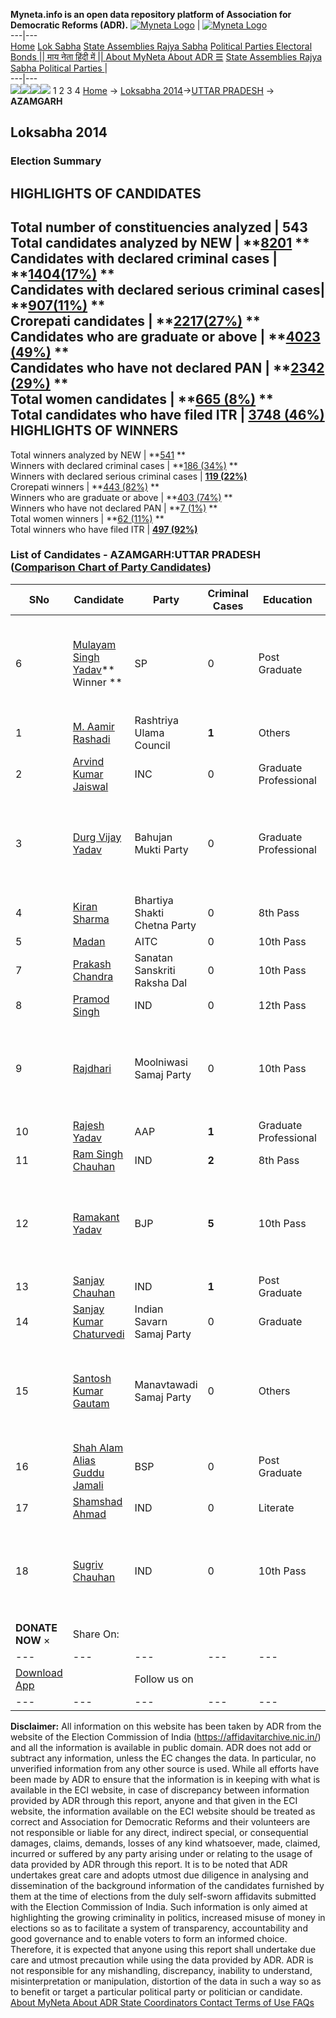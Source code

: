 **Myneta.info is an open data repository platform of Association for Democratic Reforms (ADR).**
[![Myneta Logo](https://www.myneta.info/lib/img/myneta-logo.png)](https://www.myneta.info/) | [![Myneta Logo](https://www.myneta.info/lib/img/adr-logo.png)](https://adrindia.org)  
---|---  
[Home](https://www.myneta.info/) [Lok Sabha](https://www.myneta.info/#ls "Lok Sabha") [ State Assemblies ](https://www.myneta.info/#sa "State Assemblies") [Rajya Sabha](https://www.myneta.info/#rs "Rajya Sabha") [Political Parties ](https://www.myneta.info/party "Political Parties") [ Electoral Bonds ](https://www.myneta.info/electoral_bonds "Electoral Bonds") [ || माय नेता हिंदी में || ](https://translate.google.co.in/translate?prev=hp&hl=en&js=y&u=www.myneta.info&sl=en&tl=hi&history_state0=) [ About MyNeta ](https://adrindia.org/content/about-myneta) [ About ADR ](https://adrindia.org/about-adr/who-we-are) [☰](javascript:void\(0\))
[ State Assemblies ](https://www.myneta.info/#sa "State Assemblies") [ Rajya Sabha ](https://www.myneta.info/#rs "Rajya Sabha") [ Political Parties ](https://www.myneta.info/party "Political Parties")
|   
---|---  
![](https://www.myneta.info/lib/img/banner/banner-1.png)![](https://www.myneta.info/lib/img/banner/banner-2.png)![](https://www.myneta.info/lib/img/banner/banner-3.png)![](https://www.myneta.info/lib/img/banner/banner-4.png)
1  2  3  4 
[Home](https://www.myneta.info/) → [Loksabha 2014](https://www.myneta.info/ls2014/)→[UTTAR PRADESH](https://www.myneta.info/ls2014/index.php?action=show_constituencies&state_id=24) → **AZAMGARH**
### 
## Loksabha 2014
###  Election Summary 
HIGHLIGHTS OF CANDIDATES  
---  
Total number of constituencies analyzed |  543   
Total candidates analyzed by NEW | **[8201](https://www.myneta.info/ls2014/index.php?action=summary&subAction=candidates_analyzed&sort=candidate#summary) **  
Candidates with declared criminal cases | **[1404(17%)](https://www.myneta.info/ls2014/index.php?action=summary&subAction=crime&sort=candidate#summary) **  
Candidates with declared serious criminal cases| **[907(11%)](https://www.myneta.info/ls2014/index.php?action=summary&subAction=serious_crime&sort=candidate#summary) **  
Crorepati candidates | **[2217(27%)](https://www.myneta.info/ls2014/index.php?action=summary&subAction=crorepati&sort=candidate#summary) **  
Candidates who are graduate or above | **[4023 (49%)](https://www.myneta.info/ls2014/index.php?action=summary&subAction=education&sort=candidate#summary) **  
Candidates who have not declared PAN | **[2342 (29%)](https://www.myneta.info/ls2014/index.php?action=summary&subAction=without_pan&sort=candidate#summary) **  
Total women candidates | **[665 (8%)](https://www.myneta.info/ls2014/index.php?action=summary&subAction=women_candidate&sort=candidate#summary) **  
Total candidates who have filed ITR | [**3748 (46%)**](https://www.myneta.info/ls2014/index.php?action=summary&subAction=filed_itr&sort=candidate#summary)  
HIGHLIGHTS OF WINNERS  
---  
Total winners analyzed by NEW | **[541](https://www.myneta.info/ls2014/index.php?action=summary&subAction=winner_analyzed&sort=candidate#summary) **  
Winners with declared criminal cases | **[186 (34%)](https://www.myneta.info/ls2014/index.php?action=summary&subAction=winner_crime&sort=candidate#summary) **  
Winners with declared serious criminal cases | **[119 (22%)](https://www.myneta.info/ls2014/index.php?action=summary&subAction=winner_serious_crime&sort=candidate#summary)**  
Crorepati winners | **[443 (82%)](https://www.myneta.info/ls2014/index.php?action=summary&subAction=winner_crorepati&sort=candidate#summary) **  
Winners who are graduate or above | **[403 (74%)](https://www.myneta.info/ls2014/index.php?action=summary&subAction=winner_education&sort=candidate#summary) **  
Winners who have not declared PAN | **[7 (1%)](https://www.myneta.info/ls2014/index.php?action=summary&subAction=winner_without_pan&sort=candidate#summary) **  
Total women winners | **[62 (11%)](https://www.myneta.info/ls2014/index.php?action=summary&subAction=winner_women&sort=candidate#summary) **  
Total winners who have filed ITR | [**497 (92%)**](https://www.myneta.info/ls2014/index.php?action=summary&subAction=winner_filed_itr&sort=candidate#summary)  
### List of Candidates - AZAMGARH:UTTAR PRADESH ([Comparison Chart of Party Candidates](https://www.myneta.info/ls2014/comparisonchart.php?constituency_id=96))
SNo | Candidate| Party| Criminal Cases| Education| Age| Total Assets| Liabilities  
---|---|---|---|---|---|---|---  
6  | [Mulayam Singh Yadav](https://www.myneta.info/ls2014/candidate.php?candidate_id=9210)** Winner ** | SP | 0 | Post Graduate| 74 | ![](https://myneta.info/image_v2.php?myneta_folder=ls2014&candidate_id=9210&col=ta) | ![](https://myneta.info/image_v2.php?myneta_folder=ls2014&candidate_id=9210&col=lia)  
1  | [ M. Aamir Rashadi](https://www.myneta.info/ls2014/candidate.php?candidate_id=9496) | Rashtriya Ulama Council | **1** | Others| 57 | Rs 21,91,523 ~ 21 Lacs+ | Rs 0 ~   
2  | [Arvind Kumar Jaiswal](https://www.myneta.info/ls2014/candidate.php?candidate_id=9212) | INC | 0 | Graduate Professional| 41 | Rs 55,87,537 ~ 55 Lacs+ | Rs 0 ~   
3  | [Durg Vijay Yadav](https://www.myneta.info/ls2014/candidate.php?candidate_id=9492) | Bahujan Mukti Party | 0 | Graduate Professional| 41 | ![](https://myneta.info/image_v2.php?myneta_folder=ls2014&candidate_id=9492&col=ta) | ![](https://myneta.info/image_v2.php?myneta_folder=ls2014&candidate_id=9492&col=lia)  
4  | [Kiran Sharma](https://www.myneta.info/ls2014/candidate.php?candidate_id=9487) | Bhartiya Shakti Chetna Party | 0 | 8th Pass| 39 | Rs 35,09,407 ~ 35 Lacs+ | Rs 3,25,000 ~ 3 Lacs+  
5  | [Madan](https://www.myneta.info/ls2014/candidate.php?candidate_id=9494) | AITC | 0 | 10th Pass| 46 | Rs 39,55,000 ~ 39 Lacs+ | Rs 0 ~   
7  | [Prakash Chandra](https://www.myneta.info/ls2014/candidate.php?candidate_id=9491) | Sanatan Sanskriti Raksha Dal | 0 | 10th Pass| 34 | Rs 90,300 ~ 90 Thou+ | Rs 0 ~   
8  | [Pramod Singh](https://www.myneta.info/ls2014/candidate.php?candidate_id=9497) | IND | 0 | 12th Pass| 40 | Rs 16,90,000 ~ 16 Lacs+ | Rs 0 ~   
9  | [Rajdhari](https://www.myneta.info/ls2014/candidate.php?candidate_id=9499) | Moolniwasi Samaj Party | 0 | 10th Pass| 39 | ![](https://myneta.info/image_v2.php?myneta_folder=ls2014&candidate_id=9499&col=ta) | ![](https://myneta.info/image_v2.php?myneta_folder=ls2014&candidate_id=9499&col=lia)  
10  | [Rajesh Yadav](https://www.myneta.info/ls2014/candidate.php?candidate_id=9211) | AAP | **1** | Graduate Professional| 43 | Rs 26,62,066 ~ 26 Lacs+ | Rs 0 ~   
11  | [Ram Singh Chauhan](https://www.myneta.info/ls2014/candidate.php?candidate_id=9490) | IND | **2** | 8th Pass| 40 | Rs 2,44,000 ~ 2 Lacs+ | Rs 0 ~   
12  | [Ramakant Yadav](https://www.myneta.info/ls2014/candidate.php?candidate_id=9209) | BJP | **5** | 10th Pass| 54 | ![](https://myneta.info/image_v2.php?myneta_folder=ls2014&candidate_id=9209&col=ta) | ![](https://myneta.info/image_v2.php?myneta_folder=ls2014&candidate_id=9209&col=lia)  
13  | [Sanjay Chauhan](https://www.myneta.info/ls2014/candidate.php?candidate_id=9488) | IND | **1** | Post Graduate| 39 | Rs 12,92,500 ~ 12 Lacs+ | Rs 2,94,000 ~ 2 Lacs+  
14  | [Sanjay Kumar Chaturvedi](https://www.myneta.info/ls2014/candidate.php?candidate_id=9495) | Indian Savarn Samaj Party | 0 | Graduate| 48 | Rs 16,36,500 ~ 16 Lacs+ | Rs 0 ~   
15  | [Santosh Kumar Gautam](https://www.myneta.info/ls2014/candidate.php?candidate_id=9489) | Manavtawadi Samaj Party | 0 | Others| 27 | ![](https://myneta.info/image_v2.php?myneta_folder=ls2014&candidate_id=9489&col=ta) | ![](https://myneta.info/image_v2.php?myneta_folder=ls2014&candidate_id=9489&col=lia)  
16  | [Shah Alam Alias Guddu Jamali](https://www.myneta.info/ls2014/candidate.php?candidate_id=9208) | BSP | 0 | Post Graduate| 41 | Rs 70,29,18,903 ~ 70 Crore+ | Rs 4,15,00,000 ~ 4 Crore+  
17  | [Shamshad Ahmad](https://www.myneta.info/ls2014/candidate.php?candidate_id=9482) | IND | 0 | Literate| 40 | Rs 1,50,400 ~ 1 Lacs+ | Rs 0 ~   
18  | [Sugriv Chauhan](https://www.myneta.info/ls2014/candidate.php?candidate_id=9483) | IND | 0 | 10th Pass| 42 | ![](https://myneta.info/image_v2.php?myneta_folder=ls2014&candidate_id=9483&col=ta) | ![](https://myneta.info/image_v2.php?myneta_folder=ls2014&candidate_id=9483&col=lia)  
|  **DONATE NOW** × |  Share On:  | [](https://api.whatsapp.com/send?text=https%3A%2F%2Fmyneta.info%2Fpunjab2022%2Findex.php%3Faction%3Dshow_constituencies%26state_id%3D19) | [](https://www.facebook.com/sharer/sharer.php?u=https%3A%2F%2Fmyneta.info%2Fpunjab2022%2Findex.php%3Faction%3Dshow_constituencies%26state_id%3D19) | [](https://twitter.com/share?url=https%3A%2F%2Fmyneta.info%2Fpunjab2022%2Findex.php%3Faction%3Dshow_constituencies%26state_id%3D19)  
---|---|---|---|---  
| [ Download App ](https://play.google.com/store/apps/details?id=com.webrosoft.myneta1&pcampaignid=pcampaignidMKT-Other-global-all-co-prtnr-py-PartBadge-Mar2515-1) | [](https://play.google.com/store/apps/details?id=com.webrosoft.myneta1&pcampaignid=pcampaignidMKT-Other-global-all-co-prtnr-py-PartBadge-Mar2515-1) |  Follow us on  | [](https://www.facebook.com/adrindia.org/) | [](https://twitter.com/adrspeaks) | [](https://groups.google.com/g/national-election-watch?hl=en&pli=1) | [](https://www.instagram.com/adrspeaks/) | [](https://www.youtube.com/user/adrspeaks) | [](https://sharechat.com/profile/adrspeaks)  
---|---|---|---|---|---|---|---|---  
**Disclaimer:** All information on this website has been taken by ADR from the website of the Election Commission of India (https://affidavitarchive.nic.in/) and all the information is available in public domain. ADR does not add or subtract any information, unless the EC changes the data. In particular, no unverified information from any other source is used. While all efforts have been made by ADR to ensure that the information is in keeping with what is available in the ECI website, in case of discrepancy between information provided by ADR through this report, anyone and that given in the ECI website, the information available on the ECI website should be treated as correct and Association for Democratic Reforms and their volunteers are not responsible or liable for any direct, indirect special, or consequential damages, claims, demands, losses of any kind whatsoever, made, claimed, incurred or suffered by any party arising under or relating to the usage of data provided by ADR through this report. It is to be noted that ADR undertakes great care and adopts utmost due diligence in analysing and dissemination of the background information of the candidates furnished by them at the time of elections from the duly self-sworn affidavits submitted with the Election Commission of India. Such information is only aimed at highlighting the growing criminality in politics, increased misuse of money in elections so as to facilitate a system of transparency, accountability and good governance and to enable voters to form an informed choice. Therefore, it is expected that anyone using this report shall undertake due care and utmost precaution while using the data provided by ADR. ADR is not responsible for any mishandling, discrepancy, inability to understand, misinterpretation or manipulation, distortion of the data in such a way so as to benefit or target a particular political party or politician or candidate. 
[ About MyNeta ](https://adrindia.org/content/about-myneta) [ About ADR ](https://adrindia.org/about-adr/who-we-are) [ State Coordinators ](https://adrindia.org/about-adr/state-coordinators) [ Contact ](https://adrindia.org/contact-us) [ Terms of Use ](https://adrindia.org/content/adr-terms-use) [ FAQs ](https://adrindia.org/content/faqs)
